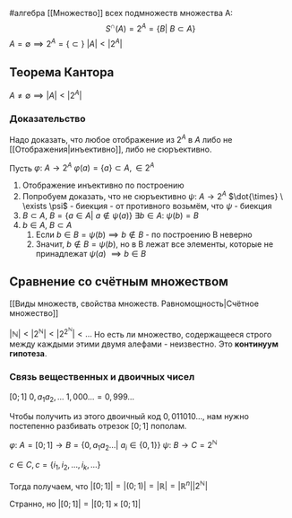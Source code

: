 #алгебра 
[[Множество]] всех подмножеств множества A:
$$S^{\cap}(A) = 2^A = \{ B|\ B \subset A \}$$
$A = \emptyset \implies 2^A = \{ \subset \}$
$|A| < |2^A|$
## Теорема Кантора
$A \neq \emptyset \implies |A| < |2^A|$
### Доказательство
Надо доказать, что любое отображение из $2^A$ в $A$ либо не [[Отображения|инъективно]], либо не сюръективно.

Пусть $\varphi: \ A \to 2^A$
$\varphi(a) = \{ a\} \subset A, \in 2^A$

1. Отображение инъективно по построению
2. Попробуем доказать, что не сюръективно
	$\psi: \ A \to 2^A$
	$\dot{\times} \ \exists \psi$ - биекция - от противного возьмём, что $\psi$ - биекция
3. $B \subset A, \ B = \{ a \in A| \ a \notin \psi(a) \}$
	$\exists b \in A: \ \psi(b) = B$
4. $b \in A, \ B \subset A$
	1. Если $b \in B = \psi(b) \implies b \notin B$ - по построению B неверно
	2. Значит, $b \notin B = \psi(b)$, но в B лежат все элементы, которые не принадлежат $\psi(a)$ $\implies b \in B$
## Сравнение со счётным множеством
[[Виды множеств, свойства множеств. Равномощность|Счётное множество]]

$|\mathbb{N}| < |2^{\mathbb{N}}| < |2^{2^{\mathbb{N}}}| < \dots$
Но есть ли множество, содержащееся строго между каждыми этими двумя алефами - неизвестно. Это **континуум гипотеза**.

### Связь вещественных и двоичных чисел
$[0; 1]$
$0, a_1a_2,...$
$1, 000\dots = 0,999\dots$

Чтобы получить из этого двоичный код $0,011010\dots$, нам нужно постепенно разбивать отрезок $[0; 1]$ пополам.

$\varphi: \ A = [0; 1] \to B = \{ 0,a_1a_2\dots| \ a_i \in \{ 0, 1\} \}$
$\psi: \ B \to C = 2^{\mathbb{N}}$

$c \in C, c = \{ i_1, i_2,\dots, i_k, \dots\}$

Тогда получаем, что $|[0; 1]| = |(0; 1)| = |\mathbb{R}| = |\mathbb{R}^n||2^{\mathbb{N}}|$

Странно, но $|[0; 1]| = |[0; 1] \times [0; 1]|$